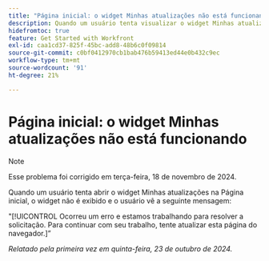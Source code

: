 ```yaml
---
title: "Página inicial: o widget Minhas atualizações não está funcionando"
description: Quando um usuário tenta visualizar o widget Minhas atualizações na Página inicial, o widget não é exibido e o usuário vê uma mensagem.
hidefromtoc: true
feature: Get Started with Workfront
exl-id: caa1cd37-825f-45bc-add8-48b6c0f09814
source-git-commit: c0bf0412970cb1bab476b59413ed44e0b432c9ec
workflow-type: tm+mt
source-wordcount: '91'
ht-degree: 21%

---
```


# Página inicial: o widget Minhas atualizações não está funcionando

>[!NOTE]
>
>Esse problema foi corrigido em terça-feira, 18 de novembro de 2024.

Quando um usuário tenta abrir o widget Minhas atualizações na Página inicial, o widget não é exibido e o usuário vê a seguinte mensagem:

&quot;[!UICONTROL Ocorreu um erro e estamos trabalhando para resolver a solicitação. Para continuar com seu trabalho, tente atualizar esta página do navegador.]”

_Relatado pela primeira vez em quinta-feira, 23 de outubro de 2024._
